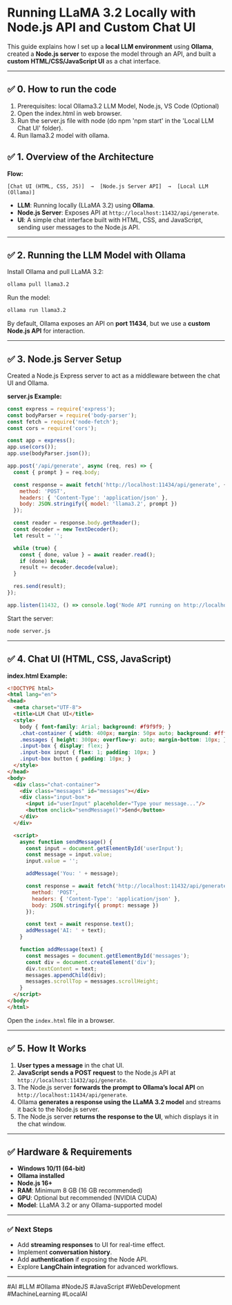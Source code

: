 # Running LLaMA 3.2 Locally with Node.js API and Custom Chat UI

This guide explains how I set up a **local LLM environment** using **Ollama**, created a **Node.js server** to expose the model through an API, and built a **custom HTML/CSS/JavaScript UI** as a chat interface.

---
## ✅ 0. How to run the code

1. Prerequisites: local Ollama3.2 LLM Model, Node.js, VS Code (Optional)
2. Open the index.html in web browser.
3. Run the server.js file with node (do npm 'npm start' in the 'Local LLM Chat UI' folder).
4. Run llama3.2 model with ollama. 



## ✅ 1. Overview of the Architecture

**Flow:**
```
[Chat UI (HTML, CSS, JS)]  →  [Node.js Server API]  →  [Local LLM (Ollama)]
```

- **LLM**: Running locally (LLaMA 3.2) using **Ollama**.
- **Node.js Server**: Exposes API at `http://localhost:11432/api/generate`.
- **UI**: A simple chat interface built with HTML, CSS, and JavaScript, sending user messages to the Node.js API.

---

## ✅ 2. Running the LLM Model with Ollama

Install Ollama and pull LLaMA 3.2:
```bash
ollama pull llama3.2
```
Run the model:
```bash
ollama run llama3.2
```

By default, Ollama exposes an API on **port 11434**, but we use a **custom Node.js API** for interaction.

---

## ✅ 3. Node.js Server Setup

Created a Node.js Express server to act as a middleware between the chat UI and Ollama.

**server.js Example:**
```javascript
const express = require('express');
const bodyParser = require('body-parser');
const fetch = require('node-fetch');
const cors = require('cors');

const app = express();
app.use(cors());
app.use(bodyParser.json());

app.post('/api/generate', async (req, res) => {
  const { prompt } = req.body;

  const response = await fetch('http://localhost:11434/api/generate', {
    method: 'POST',
    headers: { 'Content-Type': 'application/json' },
    body: JSON.stringify({ model: 'llama3.2', prompt })
  });

  const reader = response.body.getReader();
  const decoder = new TextDecoder();
  let result = '';

  while (true) {
    const { done, value } = await reader.read();
    if (done) break;
    result += decoder.decode(value);
  }

  res.send(result);
});

app.listen(11432, () => console.log('Node API running on http://localhost:11432'));
```

Start the server:
```bash
node server.js
```

---

## ✅ 4. Chat UI (HTML, CSS, JavaScript)

**index.html Example:**
```html
<!DOCTYPE html>
<html lang="en">
<head>
  <meta charset="UTF-8">
  <title>LLM Chat UI</title>
  <style>
    body { font-family: Arial; background: #f9f9f9; }
    .chat-container { width: 400px; margin: 50px auto; background: #fff; padding: 20px; border-radius: 10px; }
    .messages { height: 300px; overflow-y: auto; margin-bottom: 10px; }
    .input-box { display: flex; }
    .input-box input { flex: 1; padding: 10px; }
    .input-box button { padding: 10px; }
  </style>
</head>
<body>
  <div class="chat-container">
    <div class="messages" id="messages"></div>
    <div class="input-box">
      <input id="userInput" placeholder="Type your message..."/>
      <button onclick="sendMessage()">Send</button>
    </div>
  </div>

  <script>
    async function sendMessage() {
      const input = document.getElementById('userInput');
      const message = input.value;
      input.value = '';

      addMessage('You: ' + message);

      const response = await fetch('http://localhost:11432/api/generate', {
        method: 'POST',
        headers: { 'Content-Type': 'application/json' },
        body: JSON.stringify({ prompt: message })
      });

      const text = await response.text();
      addMessage('AI: ' + text);
    }

    function addMessage(text) {
      const messages = document.getElementById('messages');
      const div = document.createElement('div');
      div.textContent = text;
      messages.appendChild(div);
      messages.scrollTop = messages.scrollHeight;
    }
  </script>
</body>
</html>
```

Open the `index.html` file in a browser.

---

## ✅ 5. How It Works

1. **User types a message** in the chat UI.
2. **JavaScript sends a POST request** to the Node.js API at `http://localhost:11432/api/generate`.
3. The Node.js server **forwards the prompt to Ollama’s local API** on `http://localhost:11434/api/generate`.
4. Ollama **generates a response using the LLaMA 3.2 model** and streams it back to the Node.js server.
5. The Node.js server **returns the response to the UI**, which displays it in the chat window.

---

## ✅ Hardware & Requirements

- **Windows 10/11 (64-bit)**
- **Ollama installed**
- **Node.js 16+**
- **RAM**: Minimum 8 GB (16 GB recommended)
- **GPU**: Optional but recommended (NVIDIA CUDA)
- **Model**: LLaMA 3.2 or any Ollama-supported model

---

### ✅ Next Steps
- Add **streaming responses** to UI for real-time effect.
- Implement **conversation history**.
- Add **authentication** if exposing the Node API.
- Explore **LangChain integration** for advanced workflows.

---

#AI #LLM #Ollama #NodeJS #JavaScript #WebDevelopment #MachineLearning #LocalAI
